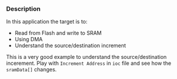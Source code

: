 ### Description
In this application the target is to:
- Read from Flash and write to SRAM
- Using DMA
- Understand the source/destination increment

This is a very good example to understand the source/destination incerement. Play with `Increment Address` in `ioc` file and see how the `sramData[]` changes.